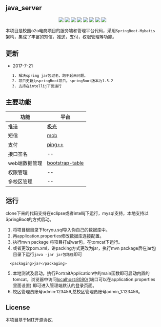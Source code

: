 ## java_server

<p align="center">
<a href="http://www.oracle.com/technetwork/java/javase/overview/index.html"><img src="https://img.shields.io/badge/language-java%208.0-orange.svg"></a>
<a href="https://www.jetbrains.com/idea/"><img src="https://img.shields.io/badge/platform-jetbrains-66FF99.svg"></a>
<a href="http://www.eclipse.org/"><img src="https://img.shields.io/badge/platform-eclipse-46aae6.svg"></a>
<a href="http://projects.spring.io/spring-boot/"><img src="https://img.shields.io/badge/SpringBoot-1.5.2-990066.svg"></a>
<a href="http://spring.io/"><img src="https://img.shields.io/badge/spring-4.3.7-3300FF.svg"></a>
<a href="http://www.mybatis.org/mybatis-3/"><img src="https://img.shields.io/badge/mybatis-3.3.0-660000.svg"></a>
<img src="https://img.shields.io/badge/license-MIT%203.0-CC3333.svg">
<img src="https://img.shields.io/badge/release-1.0.0-brightgreen.svg">
</p>

本项目是校园o2o电商项目的服务端和管理平台代码，采用`SpringBoot-Mybatis`架构，集成了丰富的短信，推送，支付，权限管理等功能。

## 更新

- 2017-7-21 
>  
       1. 解决spring jar包过老，跑不起来问题。
       2. 项目更新为springBoot项目，springBoot版本为1.5.2
       3. 支持在intellij下面运行


## 主要功能

|    功能    |   平台                            | 
|------------|-----------------------------------|
|   推送     |   [极光](https://www.jiguang.cn/) |
|   短信     |   [mob](http://www.mob.com/)      |
|   支付     |   [ping++](https://www.pingxx.com/)|
| 接口签名   |   --                               |
| web端数据管理 | [bootstrap-table](http://bootstrap-table.wenzhixin.net.cn/zh-cn/)|
| 权限管理   |   --                              |
| 多校区管理 |   --                              |

## 运行

clone下来的代码支持在eclipse或者intellij下运行，mysql支持，本地支持以SpringBoot的方式启动。

1. 将项目根目录下foryou.sql导入你自己的数据库中。
2. 再application.properties修改数据库连接配置。
3. 执行mvn package 将项目打成war包，在tomcat下运行。
4. 或者更改pom.xml，讲packing方式更改为jar，执行mvn package后在jar包目录下运行```java -jar jar包路径```即可
 ```
   <packaging>jar</packaging>
 ```
5. 本地测试及启动，执行PortraitApplication中的main函数即可启动内置的tomcat，浏览器中访问[localhost:8080/](http://localhost:8080)(端口可以在application.properties里面设置)
即可进入管理端默认的登录页面。
6. 校区管理员账号admin:123456,总校区管理员账号admin_1:123456。
 
## License

本项目基于[MIT](https://www.opensource.org/licenses/mit-license.php)开源协议. 
